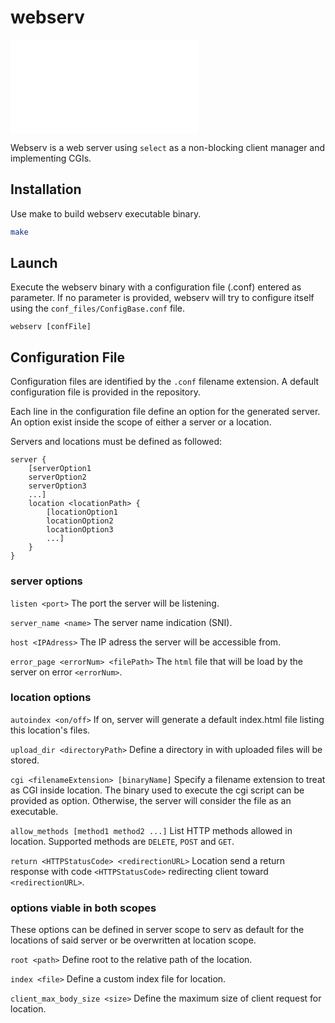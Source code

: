 # webserv

![title](/assets/title.pgn)

Webserv is a web server using `select` as a non-blocking client manager and implementing CGIs.


## Installation

Use make to build webserv executable binary.
```bash
make
```


## Launch

Execute the webserv binary with a configuration file (.conf) entered as parameter. If no parameter is provided, webserv will try to configure itself using the `conf_files/ConfigBase.conf` file.
```
webserv [confFile]
```


## Configuration File

Configuration files are identified by the `.conf` filename extension. A default configuration file is provided in the repository.

Each line in the configuration file define an option for the generated server. An option exist inside the scope of either a server or a location.

Servers and locations must be defined as followed:

```
server {
    [serverOption1
    serverOption2
    serverOption3
    ...]
    location <locationPath> {
        [locationOption1
        locationOption2
        locationOption3
        ...]
    }
}
```

### server options

`listen <port>` The port the server will be listening.

`server_name <name>` The server name indication (SNI).

`host <IPAdress>` The IP adress the server will be accessible from.

`error_page <errorNum> <filePath>` The `html` file that will be load by the server on error `<errorNum>`.

### location options

`autoindex <on/off>` If on, server will generate a default index.html file listing this location's files.

`upload_dir <directoryPath>` Define a directory in with uploaded files will be stored.

`cgi <filenameExtension> [binaryName]` Specify a filename extension to treat as CGI inside location. The binary used to execute the cgi script can be provided as option. Otherwise, the server will consider the file as an executable.

`allow_methods [method1 method2 ...]` List HTTP methods allowed in location. Supported methods are `DELETE`, `POST` and `GET`.

`return <HTTPStatusCode> <redirectionURL>` Location send a return response with code `<HTTPStatusCode>` redirecting client toward `<redirectionURL>`.

### options viable in both scopes

These options can be defined in server scope to serv as default for the locations of said server or be overwritten at location scope.

`root <path>` Define root to the relative path of the location.

`index <file>` Define a custom index file for location.

`client_max_body_size <size>` Define the maximum size of client request for location.
